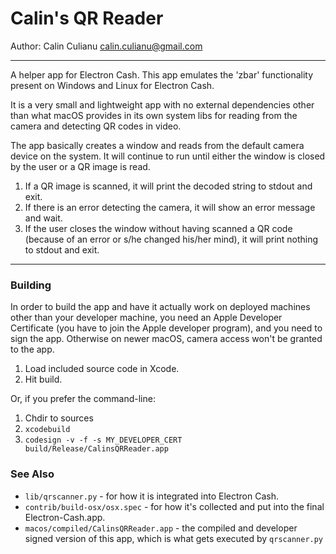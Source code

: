 # Calin's QR Reader

Author: Calin Culianu <calin.culianu@gmail.com>

---

A helper app for Electron Cash. This app emulates the 'zbar' functionality present on Windows and Linux for Electron Cash.

It is a very small and lightweight app with no external dependencies other than what macOS provides in its own system libs for
reading from the camera and detecting QR codes in video.

The app basically creates a window and reads from the default camera device on the system. It will continue to run until either
the window is closed by the user or a QR image is read.

1. If a QR image is scanned, it will print the decoded string to stdout and exit.
2. If there is an error detecting the camera, it will show an error message and wait.
3. If the user closes the window without having scanned a QR code (because of an error or s/he changed his/her mind),
it will print nothing to stdout and exit.

---

### Building

In order to build the app and have it actually work on deployed machines other than your developer machine, you need an Apple Developer Certificate (you have to join the Apple developer program), and you need to sign the app. Otherwise on newer macOS, camera access won't be granted to the app.

1. Load included source code in Xcode.
2. Hit build.

Or, if you prefer the command-line:

1. Chdir to sources
2. `xcodebuild`
3. `codesign -v -f -s MY_DEVELOPER_CERT build/Release/CalinsQRReader.app`


### See Also

- `lib/qrscanner.py` - for how it is integrated into Electron Cash.
- `contrib/build-osx/osx.spec` - for how it's collected and put into the final Electron-Cash.app.
- `macos/compiled/CalinsQRReader.app` - the compiled and developer signed version of this app, which is what gets executed by `qrscanner.py`
